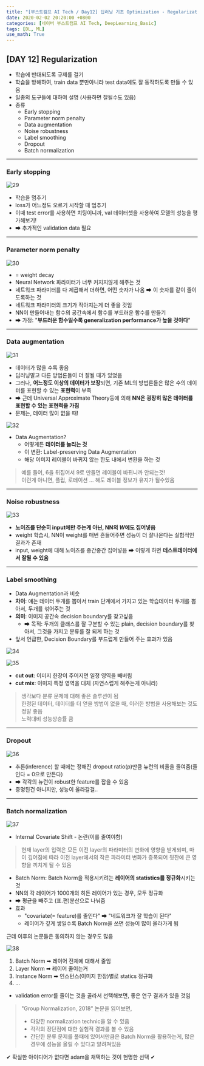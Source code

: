 ```yaml
---
title: "[부스트캠프 AI Tech / Day12] 딥러닝 기초 Optimization - Regularization"
date: 2020-02-02 20:20:00 +0800
categories: [네이버 부스트캠프 AI Tech, DeepLearning_Basic]
tags: [DL, ML]
use_math: True
---
```



## **[DAY 12] Regularization**

- 학습에 반대되도록 규제를 걸기
- 학습을 방해하여, train data 뿐만아니라 test data에도 잘 동작하도록 만들 수 있음
- 일종의 도구들에 대하여 설명 (사용하면 잘될수도 있음)
- 종류
  - Early stopping
  - Parameter norm penalty
  - Data augmentation
  - Noise robustness
  - Label smoothing
  - Dropout
  - Batch normalization
  
---

### **Early stopping**

![29](/assets/img/sources/2021-02-03-02-58-57.png)

- 학습을 멈추기
- loss가 어느정도 오르기 시작할 때 멈추기
- 이때 test error를 사용하면 치팅이니까, val 데이터셋을 사용하여 모델의 성능을 평가해보기!
- ➡ 추가적인 validation data 필요

---

### **Parameter norm penalty**

![30](/assets/img/sources/2021-02-03-02-59-14.png)

- = weight decay
- Neural Network 파라미터가 너무 커지지않게 해주는 것
- 네트워크 파라미터를 다 제곱해서 더하면, 어떤 숫자가 나옴 ➡ 이 숫자를 같이 줄이도록하는 것
- 네트워크 파라미터의 크기가 작아지는게 더 좋을 것임
- NN이 만들어내는 함수의 공간속에서 함수를 부드러운 함수를 만들기
- ➡ 가정: "**부드러운 함수일수록 generalization performance가 높을 것이다**"

---

### **Data augmentation**

![31](/assets/img/sources/2021-02-03-02-59-49.png)

- 데이터가 많을 수록 좋음
- 딥러닝말고 다른 방법론들이 더 잘될 때가 있었음
- 그러나, **어느정도 이상의 데이터가 보장**되면, 기존 ML의 방법론들은 많은 수의 데이터를 표현할 수 있는 **표현력**이 부족
- ➡ 근데 Universal Approximate Theory등에 의해 **NN은 굉장히 많은 데이터를 표현할 수 있는 표현력을 가짐**
- 문제는, 데이터 많이 없을 때!

![32](/assets/img/sources/2021-02-03-03-00-09.png)

- Data Augmentation?
  - 어떻게든 **데이터를 늘리는 것**
  - 이 변환: Label-preserving Data Augmentation
  - 해당 이미지 레이블이 바뀌지 않는 한도 내에서 변환을 하는 것

> 예를 들어, 6을 뒤집어서 9로 만들면 레이블이 바뀌니까 안되는것!  
> 이런게 아니면, 플립, 로테이션 ... 해도 레이블 정보가 유지가 될수있음  

---

### **Noise robustness**

![33](/assets/img/sources/2021-02-03-03-00-26.png)

- **노이즈를 단순히 input에만 주는게 아닌, NN의 $W$에도 집어넣음**
- weight 학습시, NN이 weight를 매번 흔들어주면 성능이 더 잘나온다는 실험적인 결과가 존재
- input, weight에 대해 노이즈를 중간중간 집어넣음 ➡ 이렇게 하면 **테스트데이터에서 잘될 수 있음**

---

### **Label smoothing**

- Data Augmentation과 비슷
- **차이**: 얘는 데이터 두개를 뽑아서 train 단계에서 가지고 있는 학습데이터 두개를 뽑아서, 두개를 섞어주는 것
- **의미**: 이미지 공간속 decision boundary를 찾고싶음
  - ➡ 목적: 두개의 클래스를 잘 구분할 수 있는 plain, decision boundary를 찾아서, 그것을 가지고 분류를 잘 되게 하는 것
- 앞서 언급한, Decision Boundary를 부드럽게 만들어 주는 효과가 있음

![34](/assets/img/sources/2021-02-03-03-00-40.png)

![35](/assets/img/sources/2021-02-03-03-00-56.png)

- **cut out**: 이미지 한장이 주어지면 일정 영역을 빼버림
- **cut mix**: 이미지 특정 영역을 대체 (자연스럽게 해주는게 아니라)

> 생각보다 분류 문제에 대해 좋은 솔루션이 됨  
> 한정된 데이터, 데이터를 더 얻을 방법이 없을 때, 이러한 방법을 사용해보는 것도 정말 좋음  
> 노력대비 성능상승률 큼  

---

### **Dropout**

![36](/assets/img/sources/2021-02-03-03-01-10.png)

- 추론(inference) 할 때에는 정해진 dropout ratio(p)만큼 뉴런의 비율을 줄여줌(줄인다 = 0으로 만든다)
- ➡ 각각의 뉴런이 robust한 feature를 잡을 수 있음
- 증명된건 아니지만, 성능이 올라갈걸..

---

### **Batch normalization**

![37](/assets/img/sources/2021-02-03-03-01-21.png)

- Internal Covariate Shift - 논란(이를 줄여야함)

> 현재 layer의 입력은 모든 이전 layer의 파라미터의 변화에 영향을 받게되며, 마이 깊어짐에 따라 이전 layer에서의 작은 파라미터 변화가 증폭되어 뒷잔에 큰 영향을 끼치게 될 수 있음

- Batch Norm: Batch Norm을 적용시키려는 **레이어의 statistics를 정규화**시키는 것
- NN의 각 레이어가 1000개의 히든 레이어가 있는 경우, 모두 정규화
- ➡ 평균을 빼주고 (표.편)분산으로 나눠줌
- 효과
  - "covariate(= feature)를 줄인다" ➡ "네트워크가 잘 학습이 된다"
  - 레이어가 깊게 쌓일수록 Batch Norm을 쓰면 성능이 많이 올라가게 됨

근데 이후의 논문들은 동의하지 않는 경우도 많음

![38](/assets/img/sources/2021-02-03-03-01-35.png)

1. Batch Norm ➡ 레이어 전체에 대해서 줄임
2. Layer Norm ➡ 레이어 줄이는거
3. Instance Norm ➡ 인스턴스(이미지 한장)별로 statics 정규화
4. ...

- validation error를 줄이는 것을 골라서 선택해보면, 좋은 연구 결과가 있을 것임

> "Group Normalization, 2018" 논문을 읽어보면,  
> - 다양한 normalization technic을 알 수 있음  
> - 각각의 장단점에 대한 실험적 결과를 볼 수 있음  
> - 간단한 분류 문제를 풀때에 있어서만큼은 Batch Norm을 활용하는게, 많은 경우에 성능을 올릴 수 있다고 알려져있음  

✔ 확실한 아이디어가 없다면 adam을 채택하는 것이 현명한 선택 ✔ 